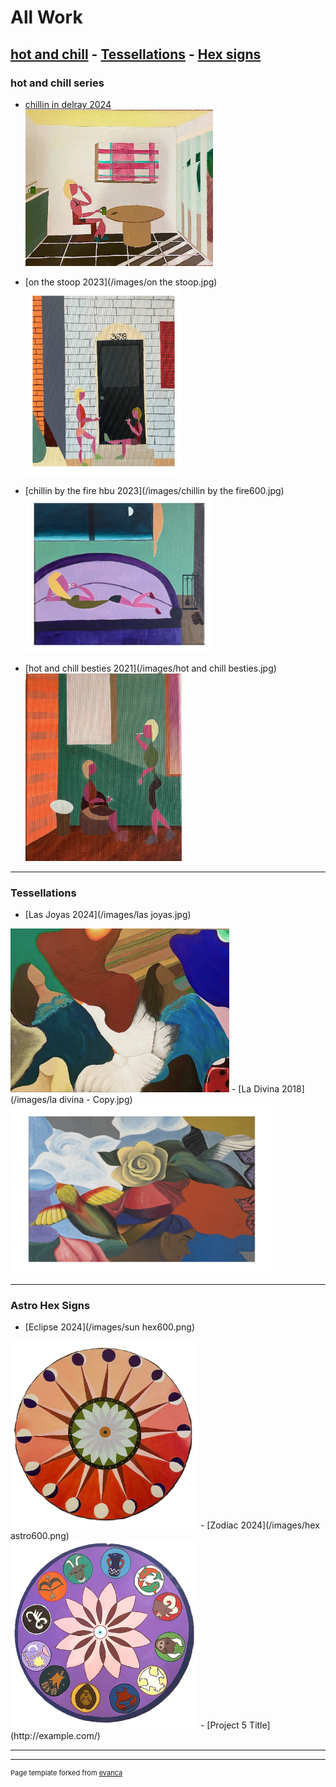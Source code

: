 # All Work <br>

## [hot and chill](/hotandchill.md) - [Tessellations](/tessellations.md) - [Hex signs](/hexes.md) <br>

### hot and chill series

- [chillin in delray 2024](/images/delray600.jpg)<br>
<img src="images/delray600.jpg" 
style="width: 300px; height: 250px;"/>

- [on the stoop 2023](/images/on the stoop.jpg)<br>
<img src="images/on the stoop.jpg" 
style="width: 250px; height: 300px;"/>


- [chillin by the fire hbu 2023](/images/chillin by the fire600.jpg)<br>
<img src="images/chillin by the fire600.jpg" 
style="width: 300px; height: 250px;"/>



- [hot and chill besties 2021](/images/hot and chill besties.jpg)<br>
<img src="images/hot and chill besties.jpg" 
style="width: 250px; height: 300px;"/>

---

### Tessellations

- [Las Joyas 2024](/images/las joyas.jpg)<br>
<img src="images/las joyas.jpg" style="width: 350px; height: 262px;"/>
- [La Divina 2018](/images/la divina - Copy.jpg)<br>
<img src="images/la divina - Copy.jpg" style="width: 420px; height: 270px;"/>

---

### Astro Hex Signs
- [Eclipse 2024](/images/sun hex600.png)<br>
<img src="images/sun hex600.png" style="width: 300px; height: 300px;"/>
- [Zodiac 2024](/images/hex astro600.png)<br>
<img src="images/hex astro600.png" style="width: 300px; height: 300px;"/>
- [Project 5 Title](http://example.com/)

---




---
<p style="font-size:11px">Page template forked from <a href="https://github.com/evanca/quick-portfolio">evanca</a></p>
<!-- Remove above link if you don't want to attibute -->
